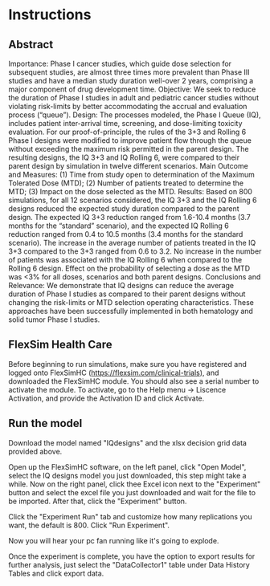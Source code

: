 # Instructions
## Abstract

Importance:  Phase I cancer studies, which guide dose selection for subsequent studies, are almost three times more prevalent than Phase III studies and have a median study duration well-over 2 years, comprising a major component of drug development time.  Objective: We seek to reduce the duration of Phase I studies in adult and pediatric cancer studies without violating risk-limits by better accommodating the accrual and evaluation process (“queue”).  Design: The processes modeled, the Phase I Queue (IQ), includes patient inter-arrival time, screening, and dose-limiting toxicity evaluation. For our proof-of-principle, the rules of the 3+3 and Rolling 6 Phase I designs were modified to improve patient flow through the queue without exceeding the maximum risk permitted in the parent design. The resulting designs, the IQ 3+3 and IQ Rolling 6, were compared to their parent design by simulation in twelve different scenarios.  Main Outcome and Measures: (1) Time from study open to determination of the Maximum Tolerated Dose (MTD); (2) Number of patients treated to determine the MTD; (3) Impact on the dose selected as the MTD. Results: Based on 800 simulations, for all 12 scenarios considered, the IQ 3+3 and the IQ Rolling 6 designs reduced the expected study duration compared to the parent design.  The expected IQ 3+3 reduction ranged from 1.6-10.4 months (3.7 months for the “standard” scenario), and the expected IQ Rolling 6 reduction ranged from 0.4 to 10.5 months (3.4 months for the standard scenario).  The increase in the average number of patients treated in the IQ 3+3 compared to the 3+3 ranged from 0.6 to 3.2. No increase in the number of patients was associated with the IQ Rolling 6 when compared to the Rolling 6 design. Effect on the probability of selecting a dose as the MTD was <3% for all doses, scenarios and both parent designs. Conclusions and Relevance: We demonstrate that IQ designs can reduce the average duration of Phase I studies as compared to their parent designs without changing the risk-limits or MTD selection operating characteristics.  These approaches have been successfully implemented in both hematology and solid tumor Phase I studies.  

## FlexSim Health Care

Before beginning to run simulations, make sure you have registered and logged onto FlexSimHC (https://flexsim.com/clinical-trials), and downloaded the FlexSimHC module. You should also see a serial number to activate the module. To activate, go to the Help menu -> Liscence Activation, and provide the Activation ID and click Activate. 

## Run the model

Download the model named "IQdesigns" and the xlsx decision grid data provided above. 

Open up the FlexSimHC software, on the left panel, click "Open Model", select the IQ designs model you just downloaded, this step might take a while. Now on the right panel, click thee Excel icon next to the "Experiment" button and select the excel file you just downloaded and wait for the file to be imported. After that, click the "Experiment" button. 

Click the "Experiment Run" tab and customize how many replications you want, the default is 800. Click "Run Experiment". 

Now you will hear your pc fan running like it's going to explode. 

Once the experiment is complete, you have the option to export results for further analysis, just select the "DataCollector1" table under Data History Tables and click export data. 










